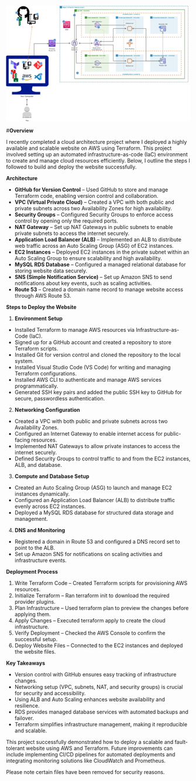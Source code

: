 ![Project Architecture](Terraform-project-architecture.jpg)



#**Overview**


I recently completed a cloud architecture project where I deployed a highly available and scalable website on AWS using Terraform. This project involved setting up an automated infrastructure-as-code (IaC) environment to create and manage cloud resources efficiently. Below, I outline the steps I followed to build and deploy the website successfully.

**Architecture**
* **GitHub for Version Control** – Used GitHub to store and manage Terraform code, enabling version control and collaboration.
* **VPC (Virtual Private Cloud)** – Created a VPC with both public and private subnets across two Availability Zones for high availability.
* **Security Groups** – Configured Security Groups to enforce access control by opening only the required ports.
* **NAT Gateway** – Set up NAT Gateways in public subnets to enable private subnets to access the internet securely.
* **Application Load Balancer (ALB)** – Implemented an ALB to distribute web traffic across an Auto Scaling Group (ASG) of EC2 instances.
* **EC2 Instances** – Deployed EC2 instances in the private subnet within an Auto Scaling Group to ensure scalability and high availability.
* **MySQL RDS Database** – Configured a managed relational database for storing website data securely.
* **SNS (Simple Notification Service)** – Set up Amazon SNS to send notifications about key events, such as scaling activities.
* **Route 53** – Created a domain name record to manage website access through AWS Route 53.

**Steps to Deploy the Website**

1. **Environment Setup**
* Installed Terraform to manage AWS resources via Infrastructure-as-Code (IaC).
* Signed up for a GitHub account and created a repository to store Terraform scripts.
* Installed Git for version control and cloned the repository to the local system.
* Installed Visual Studio Code (VS Code) for writing and managing Terraform configurations.
* Installed AWS CLI to authenticate and manage AWS services programmatically.
* Generated SSH key pairs and added the public SSH key to GitHub for secure, passwordless authentication.

2. **Networking Configuration**
* Created a VPC with both public and private subnets across two Availability Zones.
* Configured an Internet Gateway to enable internet access for public-facing resources.
* Implemented NAT Gateways to allow private instances to access the internet securely.
* Defined Security Groups to control traffic to and from the EC2 instances, ALB, and database.

3. **Compute and Database Setup**
* Created an Auto Scaling Group (ASG) to launch and manage EC2 instances dynamically.
* Configured an Application Load Balancer (ALB) to distribute traffic evenly across EC2 instances.
* Deployed a MySQL RDS database for structured data storage and management.

4. **DNS and Monitoring**
* Registered a domain in Route 53 and configured a DNS record set to point to the ALB.
* Set up Amazon SNS for notifications on scaling activities and infrastructure events.

**Deployment Process**
1. Write Terraform Code – Created Terraform scripts for provisioning AWS resources.
2. Initialize Terraform – Ran terraform init to download the required provider plugins.
3. Plan Infrastructure – Used terraform plan to preview the changes before applying them.
4. Apply Changes – Executed terraform apply to create the cloud infrastructure.
5. Verify Deployment – Checked the AWS Console to confirm the successful setup.
6. Deploy Website Files – Connected to the EC2 instances and deployed the website files.

**Key Takeaways**
* Version control with GitHub ensures easy tracking of infrastructure changes.
* Networking setup (VPC, subnets, NAT, and security groups) is crucial for security and accessibility.
* Using ALB and Auto Scaling enhances website availability and resilience.
* RDS provides managed database services with automated backups and failover.
* Terraform simplifies infrastructure management, making it reproducible and scalable.


This project successfully demonstrated how to deploy a scalable and fault-tolerant website using AWS and Terraform. Future improvements can include implementing CI/CD pipelines for automated deployments and integrating monitoring solutions like CloudWatch and Prometheus.


Please note certain files have been removed for security reasons.
